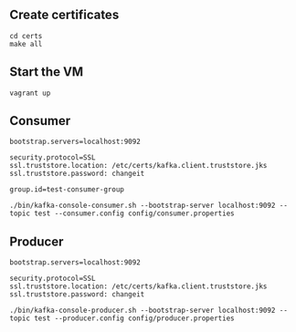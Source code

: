 
## Create certificates
```
cd certs 
make all
```

## Start the VM
```
vagrant up
```


## Consumer 
```
bootstrap.servers=localhost:9092

security.protocol=SSL
ssl.truststore.location: /etc/certs/kafka.client.truststore.jks
ssl.truststore.password: changeit

group.id=test-consumer-group
```

```
./bin/kafka-console-consumer.sh --bootstrap-server localhost:9092 --topic test --consumer.config config/consumer.properties
```


## Producer
```
bootstrap.servers=localhost:9092

security.protocol=SSL
ssl.truststore.location: /etc/certs/kafka.client.truststore.jks
ssl.truststore.password: changeit
```


```
./bin/kafka-console-producer.sh --bootstrap-server localhost:9092 --topic test --producer.config config/producer.properties
```